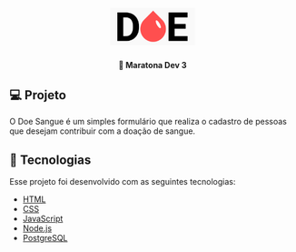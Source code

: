 <h1 align="center">
    <img alt="Doe Sangue" title="#logo" src="./public/logo.png" width="150px" />
</h1>

<h4 align="center">
  🚀 Maratona Dev 3
</h4>

## 💻 Projeto

O Doe Sangue é um simples formulário que realiza o cadastro de pessoas que desejam contribuir com a doação de sangue.

## :rocket: Tecnologias

Esse projeto foi desenvolvido com as seguintes tecnologias:

- [HTML](https://developer.mozilla.org/pt-BR/docs/Web/HTML)
- [CSS](https://developer.mozilla.org/pt-BR/docs/Web/CSS)
- [JavaScript](https://developer.mozilla.org/pt-BR/docs/Web/JavaScript)
- [Node.js](https://nodejs.org/pt-br/)
- [PostgreSQL](https://www.postgresql.org/)
